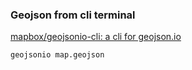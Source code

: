 ### Geojson from cli terminal 


[mapbox/geojsonio-cli: a cli for geojson.io](https://github.com/mapbox/geojsonio-cli)


 

```shell
geojsonio map.geojson

```
